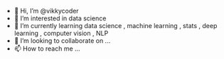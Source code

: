 - 👋 Hi, I’m @vikkycoder
- 👀 I’m interested in data science
- 🌱 I’m currently learning data science , machine learning , stats , deep learning , computer vision , NLP
- 💞️ I’m looking to collaborate on ...
- 📫 How to reach me ...

<!---
vikkycoder/vikkycoder is a ✨ special ✨ repository because its `README.md` (this file) appears on your GitHub profile.
You can click the Preview link to take a look at your changes.
--->
